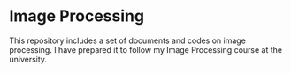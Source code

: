 # Image Processing
This repository includes a set of documents and codes on image processing. I have prepared it to follow my Image Processing course at the university.

